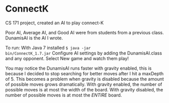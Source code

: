 # ConnectK
CS 171 project, created an AI to play connect-K

Poor AI, Average AI, and Good AI were from students from a previous class.
DunamisAI is the AI I wrote.

To run:
With Java 7 installed
<code>$ java -jar bin/ConnectK_1.7.jar</code>
Configure AI settings by adding the DunamisAI.class and any opponent.
Select New game and watch them play!

You may notice the DunamisAI runs faster with gravity enabled, this is because I decided to stop searching for better moves after I hit a maxDepth of 5. This becomes a problem when gravity is disabled because the amount of possible moves grows dramatically. With gravity enabled, the number of possible moves is at most the width of the board. With gravity disabled, the number of possible moves is at most the <i>ENTIRE</i> board.

